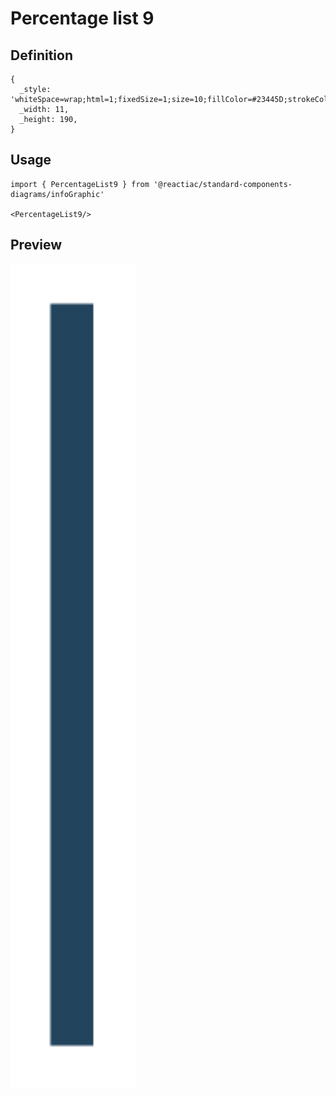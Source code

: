 # Percentage list 9

## Definition

```
{
  _style: 'whiteSpace=wrap;html=1;fixedSize=1;size=10;fillColor=#23445D;strokeColor=none;shadow=0;',
  _width: 11,
  _height: 190,
}
```

## Usage

```
import { PercentageList9 } from '@reactiac/standard-components-diagrams/infoGraphic'

<PercentageList9/>
```

## Preview

<img src="./percentage-list-9.png" width="200"/>
